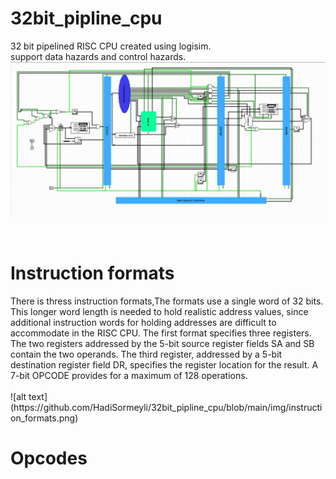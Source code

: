 # 32bit_pipline_cpu

32 bit pipelined RISC CPU created using logisim.<br />
support data hazards and control hazards.<br />
![alt text](https://github.com/HadiSormeyli/32bit_pipline_cpu/blob/main/img/32_pipline_cpu.png)

<br />
<h1>Instruction formats</h1> 
There is thress instruction formats,The formats
use a single word of 32 bits. This longer word length is needed to hold realistic
address values, since additional instruction words for holding addresses are difficult
to accommodate in the RISC CPU. The first format specifies three registers. The two
registers addressed by the 5-bit source register fields SA and SB contain the two
operands. The third register, addressed by a 5-bit destination register field DR, specifies
the register location for the result. A 7-bit OPCODE provides for a maximum of
128 operations.<br/><br/>
![alt text](https://github.com/HadiSormeyli/32bit_pipline_cpu/blob/main/img/instruction_formats.png)


<br />
<h1>Opcodes</h1> 
